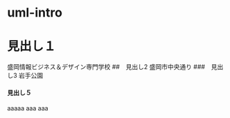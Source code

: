# uml-intro 

# 見出し１ 
盛岡情報ビジネス＆デザイン専門学校 
##　見出し2 
盛岡市中央通り 
###　見出し3 
岩手公園 
#### 見出し５ 
aaaaa
aaa
aaa

